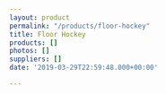 ```yaml
---
layout: product
permalink: "/products/floor-hockey"
title: Floor Hockey
products: []
photos: []
suppliers: []
date: '2019-03-29T22:59:48.000+00:00'

---
```

